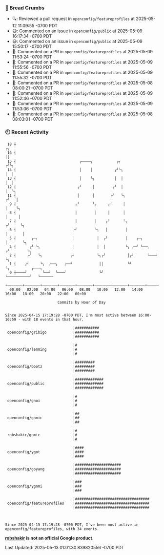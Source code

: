 ### 🍞 Bread Crumbs

 * 🔍: Reviewed a pull request in  `openconfig/featureprofiles` at 2025-05-12 11:09:55 -0700 PDT
 * 😃: Commented on an issue in `openconfig/public` at 2025-05-09 16:17:34 -0700 PDT
 * 😃: Commented on an issue in `openconfig/public` at 2025-05-09 15:50:17 -0700 PDT
 * 💬: Commented on a PR in  `openconfig/featureprofiles` at 2025-05-09 11:53:24 -0700 PDT
 * 💬: Commented on a PR in  `openconfig/featureprofiles` at 2025-05-09 11:55:56 -0700 PDT
 * 💬: Commented on a PR in  `openconfig/featureprofiles` at 2025-05-09 11:55:32 -0700 PDT
 * 💬: Commented on a PR in  `openconfig/featureprofiles` at 2025-05-08 08:00:21 -0700 PDT
 * 💬: Commented on a PR in  `openconfig/featureprofiles` at 2025-05-09 11:52:46 -0700 PDT
 * 💬: Commented on a PR in  `openconfig/featureprofiles` at 2025-05-09 11:53:06 -0700 PDT
 * 💬: Commented on a PR in  `openconfig/featureprofiles` at 2025-05-08 08:03:01 -0700 PDT

### 🕘 Recent Activity
```
 18 ┼                                                                    ╭╮
 16 ┤                                                                    ││
 15 ┤                             ╭────╮           ╭╮                   ╭╯╰╮
 14 ┤                             │    │          ╭╯╰╮                  │  │
 13 ┤                             │    ╰╮         │  │                  │  │
 12 ┤                            ╭╯     │        ╭╯  │                  │  ╰╮
 11 ┤                            │      │       ╭╯   ╰╮                ╭╯   │
  9 ┤                           ╭╯      ╰╮     ╭╯     │                │    ╰╮
  8 ┤                           │        │     │      │                │     │
  7 ┤                           │        │    ╭╯      ╰╮              ╭╯     ╰╮
  6 ┤                          ╭╯        ╰╮   │        │              │       │
  5 ┤       ╭─╮                │          │  ╭╯        │    ╭─╮       │       ╰╮
  4 ┤      ╭╯ ╰╮               │          │  │         ╰╮ ╭─╯ ╰──╮   ╭╯        ╰╮
  2 ┤     ╭╯   ╰╮             ╭╯          ╰╮╭╯          │╭╯      ╰───╯          ╰╮
  1 ┤    ╭╯     ╰╮  ╭──╮   ╭──╯            ││           ╰╯                       ╰╮          ╭───╮
  0 ┼────╯       ╰──╯  ╰───╯               ╰╯                                     ╰──────────╯   ╰──────
    +───────+───────+───────+───────+───────+───────+───────+───────+───────+───────+───────+───────+────
  00:00   02:00   04:00   06:00   08:00   10:00   12:00   14:00   16:00   18:00   20:00   22:00   00:00   

						Commits by Hour of Day


Since 2025-04-15 17:19:28 -0700 PDT, I'm most active between 16:00-16:59 - with 18 events in that hour.

```



```
                               |###########
 openconfig/gribigo            |###########
                               |###########

                               |#
 openconfig/lemming            |#
                               |#

                               |#########
 openconfig/bootz              |#########
                               |#########

                               |#############
 openconfig/public             |#############
                               |#############

                               |#
 openconfig/gnoi               |#
                               |#

                               |##
 openconfig/gnmic              |##
                               |##

                               |#
 robshakir/gnmic               |#
                               |#

                               |####
 openconfig/ygot               |####
                               |####

                               |#####################
 openconfig/goyang             |#####################
                               |#####################

                               |###
 openconfig/ygnmi              |###
                               |###

                               |##################################
 openconfig/featureprofiles    |##################################
                               |##################################



Since 2025-04-15 17:19:28 -0700 PDT, I've been most active in openconfig/featureprofiles, with 34 events.

```
**[robshakir](mailto:robjs@google.com) is not an official Google product.**  


Last Updated: 2025-05-13 01:01:30.839820556 -0700 PDT
